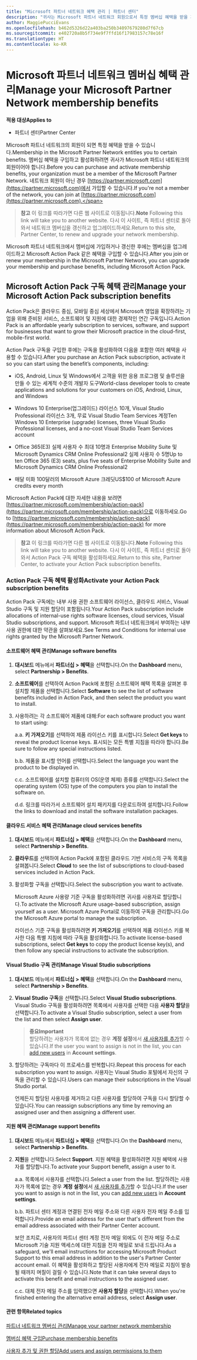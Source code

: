 ```yaml
---
title: "Microsoft 파트너 네트워크 혜택 관리 | 파트너 센터"
description: "귀사는 Microsoft 파트너 네트워크 회원으로서 특정 멤버십 혜택을 받을 자격이 있습니다. 파트너 센터에서 멤버십 혜택을 활성화하고 관리하는 방법을 설명합니다."
author: MaggiePucciEvans
ms.openlocfilehash: b462d5326d22a403ba250b34097679280d7f67cb
ms.sourcegitcommit: e402720a8b5f734e9f7ffd16f17983157c78e16f
ms.translationtype: HT
ms.contentlocale: ko-KR
---
```

# <a name="manage-your-microsoft-partner-network-membership-benefits"></a><span data-ttu-id="3ec83-104">Microsoft 파트너 네트워크 멤버십 혜택 관리</span><span class="sxs-lookup"><span data-stu-id="3ec83-104">Manage your Microsoft Partner Network membership benefits</span></span>

**<span data-ttu-id="3ec83-105">적용 대상</span><span class="sxs-lookup"><span data-stu-id="3ec83-105">Applies to</span></span>**

-  <span data-ttu-id="3ec83-106">파트너 센터</span><span class="sxs-lookup"><span data-stu-id="3ec83-106">Partner Center</span></span>

<span data-ttu-id="3ec83-107">Microsoft 파트너 네트워크의 회원이 되면 특정 혜택을 받을 수 있습니다.</span><span class="sxs-lookup"><span data-stu-id="3ec83-107">Membership in the Microsoft Partner Network entitles you to certain benefits.</span></span> <span data-ttu-id="3ec83-108">멤버십 혜택을 구입하고 활성화하려면 귀사가 Microsoft 파트너 네트워크의 회원이어야 합니다.</span><span class="sxs-lookup"><span data-stu-id="3ec83-108">Before you can purchase and activate membership benefits, your organization must be a member of the Microsoft Partner Network.</span></span> <span data-ttu-id="3ec83-109">네트워크 회원이 아닌 경우 [https://partner.microsoft.com](https://partner.microsoft.com)에서 가입할 수 있습니다.</span><span class="sxs-lookup"><span data-stu-id="3ec83-109">If you're not a member of the network, you can join at [https://partner.microsoft.com](https://partner.microsoft.com).</span></span>

><span data-ttu-id="3ec83-110">**참고** 이 링크를 따라가면 다른 웹 사이트로 이동됩니다.</span><span class="sxs-lookup"><span data-stu-id="3ec83-110">**Note** Following this link will take you to another website.</span></span> <span data-ttu-id="3ec83-111">다시 이 사이트, 즉 파트너 센터로 돌아와서 네트워크 멤버십을 갱신하고 업그레이드하세요.</span><span class="sxs-lookup"><span data-stu-id="3ec83-111">Return to this site, Partner Center, to renew and upgrade your network membership.</span></span>

<span data-ttu-id="3ec83-112">Microsoft 파트너 네트워크에서 멤버십에 가입하거나 갱신한 후에는 멤버십을 업그레이드하고 Microsoft Action Pack 같은 혜택을 구입할 수 있습니다.</span><span class="sxs-lookup"><span data-stu-id="3ec83-112">After you join or renew your membership in the Microsoft Partner Network, you can upgrade your membership and purchase benefits, including Microsoft Action Pack.</span></span>


## <a name="manage-your-microsoft-action-pack-subscription-benefits"></a><span data-ttu-id="3ec83-113">Microsoft Action Pack 구독 혜택 관리</span><span class="sxs-lookup"><span data-stu-id="3ec83-113">Manage your Microsoft Action Pack subscription benefits</span></span>

<span data-ttu-id="3ec83-114">Action Pack은 클라우드 중심, 모바일 중심 세상에서 Microsoft 영업을 확장하려는 기업을 위해 준비된 서비스, 소프트웨어 및 지원에 대한 경제적인 연간 구독입니다.</span><span class="sxs-lookup"><span data-stu-id="3ec83-114">Action Pack is an affordable yearly subscription to services, software, and support for businesses that want to grow their Microsoft practice in the cloud-first, mobile-first world.</span></span>

<span data-ttu-id="3ec83-115">Action Pack 구독을 구입한 후에는 구독을 활성화하여 다음을 포함한 여러 혜택을 사용할 수 있습니다.</span><span class="sxs-lookup"><span data-stu-id="3ec83-115">After you purchase an Action Pack subscription, activate it so you can start using the benefit’s components, including:</span></span>

- <span data-ttu-id="3ec83-116">iOS, Android, Linux 및 Windows에서 고객을 위한 응용 프로그램 및 솔루션을 만들 수 있는 세계적 수준의 개발자 도구</span><span class="sxs-lookup"><span data-stu-id="3ec83-116">World-class developer tools to create applications and solutions for your customers on iOS, Android, Linux, and Windows</span></span>

- <span data-ttu-id="3ec83-117">Windows 10 Enterprise(업그레이드) 라이선스 10개, Visual Studio Professional 라이선스 3개, 무료 Visual Studio Team Services 계정</span><span class="sxs-lookup"><span data-stu-id="3ec83-117">Ten Windows 10 Enterprise (upgrade) licenses, three Visual Studio Professional licenses, and a no-cost Visual Studio Team Services account</span></span> 

- <span data-ttu-id="3ec83-118">Office 365(E3) 실제 사용자 수 최대 10명과 Enterprise Mobility Suite 및 Microsoft Dynamics CRM Online Professional2 실제 사용자 수 5명</span><span class="sxs-lookup"><span data-stu-id="3ec83-118">Up to ten Office 365 (E3) seats, plus five seats of Enterprise Mobility Suite and Microsoft Dynamics CRM Online Professional2</span></span> 

- <span data-ttu-id="3ec83-119">매달 미화 100달러의 Microsoft Azure 크레딧</span><span class="sxs-lookup"><span data-stu-id="3ec83-119">US$100 of Microsoft Azure credits every month</span></span>

<span data-ttu-id="3ec83-120">Microsoft Action Pack에 대한 자세한 내용을 보려면 [https://partner.microsoft.com/membership/action-pack](https://partner.microsoft.com/membership/action-pack)으로 이동하세요.</span><span class="sxs-lookup"><span data-stu-id="3ec83-120">Go to [https://partner.microsoft.com/membership/action-pack](https://partner.microsoft.com/membership/action-pack) for more information about Microsoft Action Pack.</span></span>

><span data-ttu-id="3ec83-121">**참고** 이 링크를 따라가면 다른 웹 사이트로 이동됩니다.</span><span class="sxs-lookup"><span data-stu-id="3ec83-121">**Note** Following this link will take you to another website.</span></span> <span data-ttu-id="3ec83-122">다시 이 사이트, 즉 파트너 센터로 돌아와서 Action Pack 구독 혜택을 활성화하세요.</span><span class="sxs-lookup"><span data-stu-id="3ec83-122">Return to this site, Partner Center, to activate your Action Pack subscription benefits.</span></span> 


### <a name="activate-your-action-pack-subscription-benefits"></a><span data-ttu-id="3ec83-123">Action Pack 구독 혜택 활성화</span><span class="sxs-lookup"><span data-stu-id="3ec83-123">Activate your Action Pack subscription benefits</span></span>

<span data-ttu-id="3ec83-124">Action Pack 구독에는 내부 사용 권한 소프트웨어 라이선스, 클라우드 서비스, Visual Studio 구독 및 지원 할당이 포함됩니다.</span><span class="sxs-lookup"><span data-stu-id="3ec83-124">Your Action Pack subscription include allocations of internal-use rights software licenses, cloud services, Visual Studio subscriptions, and support.</span></span> <span data-ttu-id="3ec83-125">Microsoft 파트너 네트워크에서 부여하는 내부 사용 권한에 대한 약관을 살펴보세요.</span><span class="sxs-lookup"><span data-stu-id="3ec83-125">See Terms and Conditions for internal use rights granted by the Microsoft Partner Network.</span></span>


#### <a name="manage-software-benefits"></a><span data-ttu-id="3ec83-126">소프트웨어 혜택 관리</span><span class="sxs-lookup"><span data-stu-id="3ec83-126">Manage software benefits</span></span>

1. <span data-ttu-id="3ec83-127">**대시보드** 메뉴에서 **파트너십 > 혜택**을 선택합니다.</span><span class="sxs-lookup"><span data-stu-id="3ec83-127">On the **Dashboard** menu, select **Partnership > Benefits**.</span></span>

2. <span data-ttu-id="3ec83-128">**소프트웨어**를 선택하여 Action Pack에 포함된 소프트웨어 혜택 목록을 살펴본 후 설치할 제품을 선택합니다.</span><span class="sxs-lookup"><span data-stu-id="3ec83-128">Select **Software** to see the list of software benefits included in Action Pack, and then select the product you want to install.</span></span> 

3. <span data-ttu-id="3ec83-129">사용하려는 각 소프트웨어 제품에 대해:</span><span class="sxs-lookup"><span data-stu-id="3ec83-129">For each software product you want to start using:</span></span>

    <span data-ttu-id="3ec83-130">a.</span><span class="sxs-lookup"><span data-stu-id="3ec83-130">a.</span></span> <span data-ttu-id="3ec83-131">**키 가져오기**를 선택하여 제품 라이선스 키를 표시합니다.</span><span class="sxs-lookup"><span data-stu-id="3ec83-131">Select **Get keys** to reveal the product license keys.</span></span> <span data-ttu-id="3ec83-132">표시되는 모든 특별 지침을 따라야 합니다.</span><span class="sxs-lookup"><span data-stu-id="3ec83-132">Be sure to follow any special instructions listed.</span></span>

    <span data-ttu-id="3ec83-133">b.</span><span class="sxs-lookup"><span data-stu-id="3ec83-133">b.</span></span> <span data-ttu-id="3ec83-134">제품을 표시할 언어를 선택합니다.</span><span class="sxs-lookup"><span data-stu-id="3ec83-134">Select the language you want the product to be displayed in.</span></span>

    <span data-ttu-id="3ec83-135">c.</span><span class="sxs-lookup"><span data-stu-id="3ec83-135">c.</span></span> <span data-ttu-id="3ec83-136">소프트웨어를 설치할 컴퓨터의 OS(운영 체제) 종류를 선택합니다.</span><span class="sxs-lookup"><span data-stu-id="3ec83-136">Select the operating system (OS) type of the computers you plan to install the software on.</span></span>

    <span data-ttu-id="3ec83-137">d.</span><span class="sxs-lookup"><span data-stu-id="3ec83-137">d.</span></span> <span data-ttu-id="3ec83-138">링크를 따라가서 소프트웨어 설치 패키지를 다운로드하여 설치합니다.</span><span class="sxs-lookup"><span data-stu-id="3ec83-138">Follow the links to download and install the software installation packages.</span></span>

   
#### <a name="manage-cloud-services-benefits"></a><span data-ttu-id="3ec83-139">클라우드 서비스 혜택 관리</span><span class="sxs-lookup"><span data-stu-id="3ec83-139">Manage cloud services benefits</span></span>

1. <span data-ttu-id="3ec83-140">**대시보드** 메뉴에서 **파트너십 > 혜택**을 선택합니다.</span><span class="sxs-lookup"><span data-stu-id="3ec83-140">On the **Dashboard** menu, select **Partnership > Benefits**.</span></span>

2. <span data-ttu-id="3ec83-141">**클라우드**를 선택하여 Action Pack에 포함된 클라우드 기반 서비스의 구독 목록을 살펴봅니다.</span><span class="sxs-lookup"><span data-stu-id="3ec83-141">Select **Cloud** to see the list of subscriptions to cloud-based services included in Action Pack.</span></span>

3. <span data-ttu-id="3ec83-142">활성화할 구독을 선택합니다.</span><span class="sxs-lookup"><span data-stu-id="3ec83-142">Select the subscription you want to activate.</span></span> 

    <span data-ttu-id="3ec83-143">Microsoft Azure 사용량 기준 구독을 활성화하려면 귀사를 사용자로 할당합니다.</span><span class="sxs-lookup"><span data-stu-id="3ec83-143">To activate the Microsoft Azure usage-based subscription, assign yourself as a user.</span></span> <span data-ttu-id="3ec83-144">Microsoft Azure Portal로 이동하여 구독을 관리합니다.</span><span class="sxs-lookup"><span data-stu-id="3ec83-144">Go the Microsoft Azure portal to manage the subscription.</span></span>

    <span data-ttu-id="3ec83-145">라이선스 기준 구독을 활성화하려면 **키 가져오기**를 선택하여 제품 라이선스 키를 복사한 다음 특별 지침에 따라 구독을 활성화합니다.</span><span class="sxs-lookup"><span data-stu-id="3ec83-145">To activate license-based subscriptions, select **Get keys** to copy the product license key(s), and then follow any special instructions to activate the subscription.</span></span>  


#### <a name="manage-visual-studio-subscriptions"></a><span data-ttu-id="3ec83-146">Visual Studio 구독 관리</span><span class="sxs-lookup"><span data-stu-id="3ec83-146">Manage Visual Studio subscriptions</span></span>

1. <span data-ttu-id="3ec83-147">**대시보드** 메뉴에서 **파트너십 > 혜택**을 선택합니다.</span><span class="sxs-lookup"><span data-stu-id="3ec83-147">On the **Dashboard** menu, select **Partnership > Benefits**.</span></span>

2. <span data-ttu-id="3ec83-148">**Visual Studio 구독**을 선택합니다.</span><span class="sxs-lookup"><span data-stu-id="3ec83-148">Select **Visual Studio subscriptions**.</span></span> <span data-ttu-id="3ec83-149">Visual Studio 구독을 활성화하려면 목록에서 사용자를 선택한 다음 **사용자 할당**을 선택합니다.</span><span class="sxs-lookup"><span data-stu-id="3ec83-149">To activate a Visual Studio subscription, select a user from the list and then select **Assign user**.</span></span> 

    >**<span data-ttu-id="3ec83-150">중요</span><span class="sxs-lookup"><span data-stu-id="3ec83-150">Important</span></span>**<br>
<span data-ttu-id="3ec83-151">할당하려는 사용자가 목록에 없는 경우 **계정 설정**에서 [새 사용자를 추가](create-user-accounts-and-set-permissions.md)할 수 있습니다.</span><span class="sxs-lookup"><span data-stu-id="3ec83-151">If the user you want to assign is not in the list, you can [add new users](create-user-accounts-and-set-permissions.md) in **Account settings**.</span></span>

3. <span data-ttu-id="3ec83-152">할당하려는 구독마다 이 프로세스를 반복합니다.</span><span class="sxs-lookup"><span data-stu-id="3ec83-152">Repeat this process for each subscription you want to assign.</span></span> <span data-ttu-id="3ec83-153">사용자는 Visual Studio 포털에서 자신의 구독을 관리할 수 있습니다.</span><span class="sxs-lookup"><span data-stu-id="3ec83-153">Users can manage their subscriptions in the Visual Studio portal.</span></span> 

    <span data-ttu-id="3ec83-154">언제든지 할당된 사용자를 제거하고 다른 사용자를 할당하여 구독을 다시 할당할 수 있습니다.</span><span class="sxs-lookup"><span data-stu-id="3ec83-154">You can reassign subscriptions any time by removing an assigned user and then assigning a different user.</span></span> 


#### <a name="manage-support-benefits"></a><span data-ttu-id="3ec83-155">지원 혜택 관리</span><span class="sxs-lookup"><span data-stu-id="3ec83-155">Manage support benefits</span></span>

1. <span data-ttu-id="3ec83-156">**대시보드** 메뉴에서 **파트너십 > 혜택**을 선택합니다.</span><span class="sxs-lookup"><span data-stu-id="3ec83-156">On the **Dashboard** menu, select **Partnership > Benefits**.</span></span>

2. <span data-ttu-id="3ec83-157">**지원**을 선택합니다.</span><span class="sxs-lookup"><span data-stu-id="3ec83-157">Select **Support**.</span></span> <span data-ttu-id="3ec83-158">지원 혜택을 활성화하려면 지원 혜택에 사용자를 할당합니다.</span><span class="sxs-lookup"><span data-stu-id="3ec83-158">To activate your Support benefit, assign a user to it.</span></span> 
   
    <span data-ttu-id="3ec83-159">a.</span><span class="sxs-lookup"><span data-stu-id="3ec83-159">a.</span></span>  <span data-ttu-id="3ec83-160">목록에서 사용자를 선택합니다.</span><span class="sxs-lookup"><span data-stu-id="3ec83-160">Select a user from the list.</span></span> <span data-ttu-id="3ec83-161">할당하려는 사용자가 목록에 없는 경우 **계정 설정**에서 [새 사용자를 추가](create-user-accounts-and-set-permissions.md)할 수 있습니다.</span><span class="sxs-lookup"><span data-stu-id="3ec83-161">If the user you want to assign is not in the list, you can [add new users](create-user-accounts-and-set-permissions.md) in **Account settings**.</span></span>

    <span data-ttu-id="3ec83-162">b.</span><span class="sxs-lookup"><span data-stu-id="3ec83-162">b.</span></span>  <span data-ttu-id="3ec83-163">파트너 센터 계정과 연결된 전자 메일 주소와 다른 사용자 전자 메일 주소를 입력합니다.</span><span class="sxs-lookup"><span data-stu-id="3ec83-163">Provide an email address for the user that's different from the email address associated with their Partner Center account.</span></span> 
    
    <span data-ttu-id="3ec83-164">보안 조치로, 사용자의 파트너 센터 계정 전자 메일 외에도 이 전자 메일 주소로 Microsoft 기술 지원 액세스에 대한 지침을 전자 메일로 보내 드립니다.</span><span class="sxs-lookup"><span data-stu-id="3ec83-164">As a safeguard, we'll email instructions for accessing Microsoft Product Support to this email address in addition to the user's Partner Center account email.</span></span> <span data-ttu-id="3ec83-165">이 혜택을 활성화하고 할당된 사용자에게 전자 메일로 지침이 발송될 때까지 며칠이 걸릴 수 있습니다.</span><span class="sxs-lookup"><span data-stu-id="3ec83-165">Note that it can take several days to activate this benefit and email instructions to the assigned user.</span></span>    
    
    <span data-ttu-id="3ec83-166">c.</span><span class="sxs-lookup"><span data-stu-id="3ec83-166">c.</span></span>  <span data-ttu-id="3ec83-167">대체 전자 메일 주소를 입력했으면 **사용자 할당**을 선택합니다.</span><span class="sxs-lookup"><span data-stu-id="3ec83-167">When you're finished entering the alternative email address, select **Assign user**.</span></span> 


#### <a name="related-topics"></a><span data-ttu-id="3ec83-168">관련 항목</span><span class="sxs-lookup"><span data-stu-id="3ec83-168">Related topics</span></span>

[<span data-ttu-id="3ec83-169">파트너 네트워크 멤버십 관리</span><span class="sxs-lookup"><span data-stu-id="3ec83-169">Manage your partner network membership</span></span>](manage-your-partner-network-membership.md)

[<span data-ttu-id="3ec83-170">멤버십 혜택 구입</span><span class="sxs-lookup"><span data-stu-id="3ec83-170">Purchase membership benefits</span></span>](upgrade-your-partner-network-membership.md)

[<span data-ttu-id="3ec83-171">사용자 추가 및 권한 할당</span><span class="sxs-lookup"><span data-stu-id="3ec83-171">Add users and assign permissions to them</span></span>](create-user-accounts-and-set-permissions.md)

